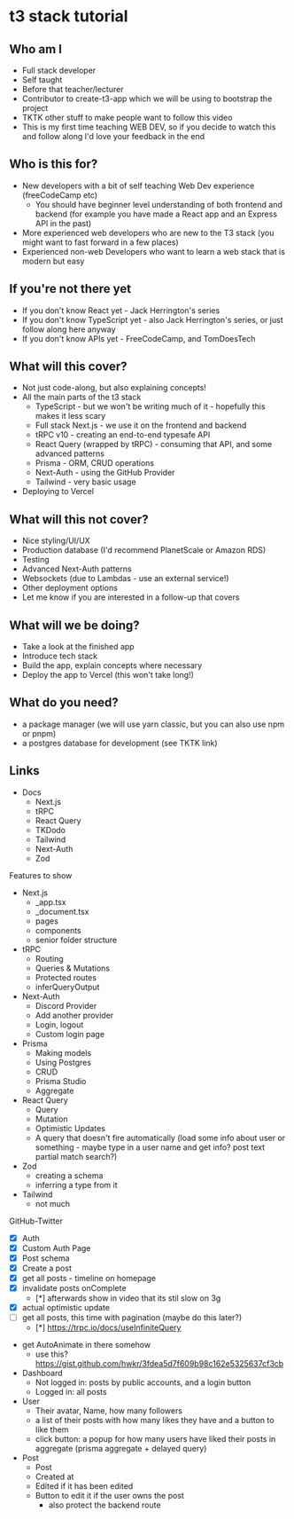 # t3 stack tutorial

## Who am I
- Full stack developer
- Self taught
- Before that teacher/lecturer
- Contributor to create-t3-app which we will be using to bootstrap the project
- TKTK other stuff to make people want to follow this video
- This is my first time teaching WEB DEV, so if you decide to watch this and follow along I'd love your feedback in the end

## Who is this for?
- New developers with a bit of self teaching Web Dev experience (freeCodeCamp etc)
  - You should have beginner level understanding of both frontend and backend (for example you have made a React app and an Express API in the past)
- More experienced web developers who are new to the T3 stack (you might want to fast forward in a few places)
- Experienced non-web Developers who want to learn a web stack that is modern but easy

## If you're not there yet
- If you don't know React yet - Jack Herrington's series
- If you don't know TypeScript yet - also Jack Herrington's series, or just follow along here anyway
- If you don't know APIs yet - FreeCodeCamp, and TomDoesTech

## What will this cover?
- Not just code-along, but also explaining concepts!
- All the main parts of the t3 stack
  - TypeScript - but we won't be writing much of it - hopefully this makes it less scary
  - Full stack Next.js - we use it on the frontend and backend
  - tRPC v10 - creating an end-to-end typesafe API
  - React Query (wrapped by tRPC) - consuming that API, and some advanced patterns
  - Prisma - ORM, CRUD operations
  - Next-Auth - using the GitHub Provider
  - Tailwind - very basic usage
- Deploying to Vercel

## What will this not cover?
- Nice styling/UI/UX
- Production database (I'd recommend PlanetScale or Amazon RDS)
- Testing
- Advanced Next-Auth patterns
- Websockets (due to Lambdas - use an external service!)
- Other deployment options
- Let me know if you are interested in a follow-up that covers 

## What will we be doing?
- Take a look at the finished app
- Introduce tech stack
- Build the app, explain concepts where necessary
- Deploy the app to Vercel (this won't take long!)

## What do you need?
- a package manager (we will use yarn classic, but you can also use npm or pnpm)
- a postgres database for development (see TKTK link)

## Links
- Docs
  - Next.js
  - tRPC
  - React Query
  - TKDodo
  - Tailwind
  - Next-Auth
  - Zod

Features to show
- Next.js
  - _app.tsx
  - _document.tsx
  - pages
  - components
  - senior folder structure
- tRPC
  - Routing
  - Queries & Mutations
  - Protected routes
  - inferQueryOutput
- Next-Auth
  - Discord Provider
  - Add another provider
  - Login, logout
  - Custom login page
- Prisma
  - Making models
  - Using Postgres
  - CRUD
  - Prisma Studio
  - Aggregate
- React Query
  - Query
  - Mutation
  - Optimistic Updates
  - A query that doesn't fire automatically (load some info about user or something - maybe type in a user name and get info? post text partial match search?)
- Zod
  - creating a schema
  - inferring a type from it
- Tailwind
  - not much

GitHub-Twitter
- [x] Auth
- [x] Custom Auth Page
- [x] Post schema
- [x] Create a post
- [x] get all posts - timeline on homepage
- [x] invalidate posts onComplete
  - [*] afterwards show in video that its stil slow on 3g
- [x] actual optimistic update
- [ ] get all posts, this time with pagination (maybe do this later?)
  - [*] https://trpc.io/docs/useInfiniteQuery
- get AutoAnimate in there somehow
  - use this? https://gist.github.com/hwkr/3fdea5d7f609b98c162e5325637cf3cb
- Dashboard
  - Not logged in: posts by public accounts, and a login button
  - Logged in: all posts
- User
  - Their avatar, Name, how many followers
  - a list of their posts with how many likes they have and a button to like them
  - click button: a popup for how many users have liked their posts in aggregate (prisma aggregate + delayed query)
- Post
  - Post
  - Created at
  - Edited if it has been edited
  - Button to edit it if the user owns the post
    - also protect the backend route